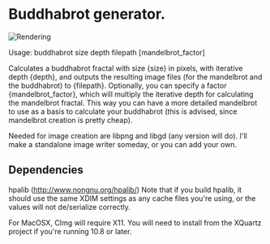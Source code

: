 # Buddhabrot generator.

![Rendering](buddhabrot.png?raw=true "A Rendering of a buddhabrot - post-processed a little to separate the depth of iterations into R/G/B channels")

Usage:
buddhabrot size depth filepath [mandelbrot_factor]

Calculates a buddhabrot fractal with size {size} in pixels, with iterative depth {depth}, and outputs the resulting image files (for the mandelbrot and the buddhabrot) to {filepath}.
Optionally, you can specify a factor {mandelbrot_factor}, which will multiply the iterative depth for calculating the mandelbrot fractal. This way you can have a more detailed mandelbrot to use as a basis to calculate your buddhabrot (this is advised, since mandelbrot creation is pretty cheap).

Needed for image creation are libpng and libgd (any version will do). I'll make a standalone image writer someday, or you can add your own.

## Dependencies #

hpalib (http://www.nongnu.org/hpalib/)
Note that if you build hpalib, it should use the same XDIM settings as any cache files you're using, or the values will not de/serialize correctly.

For MacOSX, CImg will require X11. You will need to install from the XQuartz project if you're running 10.8 or later.
